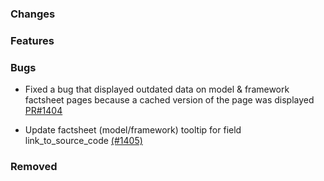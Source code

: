 ### Changes

### Features

### Bugs
- Fixed a bug that displayed outdated data on model & framework factsheet pages because a cached version of the page was displayed [PR#1404](https://github.com/OpenEnergyPlatform/oeplatform/pull/1404)

- Update factsheet (model/framework) tooltip for field link_to_source_code [(#1405)](https://github.com/OpenEnergyPlatform/oeplatform/pull/1405)

### Removed
